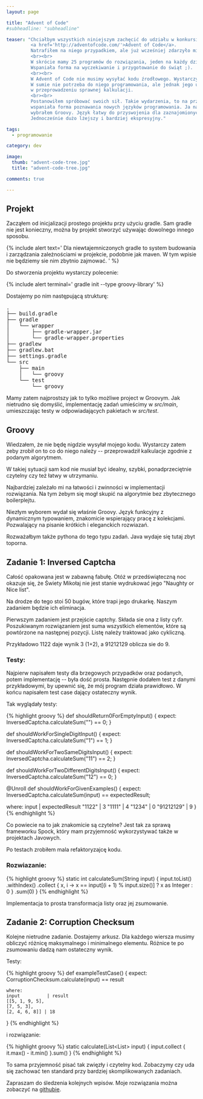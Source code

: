 ```yaml
---
layout: page

title: "Advent of Code"
#subheadline: "subheadline"

teaser: "Chciałbym wszystkich niniejszym zachęcić do udziału w konkursie programistycznym 
         <a href='http://adventofcode.com/'>Advent of Code</a>.
         Natrafiłem na niego przypadkiem, ale już wcześniej zdarzyło mi się o nim słyszeć.
         <br><br>
         W skrócie mamy 25 programów do rozwiązania, jeden na każdy dzień adwentu.
         Wspaniała forma na wyczekiwanie i przygotowanie do świąt ;).
         <br><br>
         W Advent of Code nie musimy wysyłać kodu źrodłowego. Wystarczy wyliczone rozwiązanie.
         W sumie nie potrzeba do niego programowania, ale jednak jego użycie pomoże 
         w przeprowadzeniu sprawnej kalkulacji. 
         <br><br>
         Postanowiłem spróbować swoich sił. Takie wydarzenia, to na przykład
         wspaniała forma poznawania nowych języków programowania. Ja na pierwsze zadania 
         wybrałem Groovy. Język łatwy do przyswojenia dla zaznajomionych z Javą. 
         Jednocześnie dużo lżejszy i bardziej ekspresyjny."

tags:
  - programowanie

category: dev

image:
  thumb: "advent-code-tree.jpg"
  title: "advent-code-tree.jpg"

comments: true

---
```


## Projekt

Zacząłem od inicjalizacji prostego projektu przy użyciu gradle.
Sam gradle nie jest konieczny, można by projekt stworzyć używając dowolnego innego sposobu.

{% include alert text='
Dla niewtajemniczonych gradle to system budowania i zarządzania zależnościami w projekcie,
podobnie jak maven. W tym wpisie nie będziemy sie nim zbytnio zajmować.
' %}

Do stworzenia projektu wystarczy polecenie:

{% include alert terminal='
gradle init --type groovy-library' %}


Dostajemy po nim następującą strukturę:

<pre>
.
├── build.gradle
├── gradle
│   └── wrapper
│       ├── gradle-wrapper.jar
│       └── gradle-wrapper.properties
├── gradlew
├── gradlew.bat
├── settings.gradle
└── src
    ├── main
    │   └── groovy
    └── test
        └── groovy
</pre>

Mamy zatem najprostszy jak to tylko możliwe project w Groovym. 
Jak nietrudno się domyślić, implementację zadań umieścimy w *src/main*,
umieszczając testy w odpowiadających pakietach w *src/test*.


## Groovy

Wiedzałem, że nie będę nigdzie wysyłał mojego kodu. Wystarczy zatem zeby zrobił on 
to co do niego należy -- przeprowadził kalkulacje zgodnie z podanym algorytmem.

W takiej sytuacji sam kod nie musiał być idealny, szybki, ponadprzeciętnie czytelny 
czy też łatwy w utrzymaniu.

Najbardziej zależało mi na łatwości i zwinności w implementacji rozwiązania.
Na tym żebym się mogł skupić na algorytmie bez zbytecznego boilerplejtu.   

Niezłym wyborem wydał się właśnie Groovy. Język funkcyjny z dynamicznym typowaniem,
znakomicie wspierający pracę z kolekcjami.  Pozwalający na pisanie krótkich i eleganckich
rozwiazań.
 
Rozważałbym także pythona do tego typu zadań. Java wydaje się tutaj zbyt toporna.

## Zadanie 1: Inversed Captcha

Całość opakowana jest w zabawną fabułę. Otóż w przedświąteczną noc okazuje się,
że Świety Mikołaj nie jest stanie wydrukować jego "Naughty or Nice list".

Na drodze do tego stoi 50 bugów, które trapi jego drukarkę. Naszym zadaniem będzie
ich eliminacja.

Pierwszym zadaniem jest przejście captchy. Składa sie ona z listy cyfr.
Poszukiwanym rozwiązaniem jest suma wszystkich elementów, które są powtórzone
na następnej pozycji. Listę należy traktować jako cykliczną.

Przykładowo 1122 daje wynik 3 (1+2), a 91212129 oblicza sie do 9.

### Testy:

Najpierw napisałem testy dla brzegowych przypadków oraz podanych, potem implementację -- była dość prosta.
Następnie dodałem test z danymi przykładowymi, by upewnić się, że mój program działa prawidłowo.
W końcu napisałem test case dający ostateczny wynik.

Tak wyglądały testy:

{% highlight groovy %}
def shouldReturn0ForEmptyInput() {
   expect:
   InversedCaptcha.calculateSum("") == 0;
}

def shouldWorkForSingleDigitInput() {
   expect:
   InversedCaptcha.calculateSum("1") == 1;
}

def shouldWorkForTwoSameDigitsInput() {
   expect:
   InversedCaptcha.calculateSum("11") == 2;
}

def shouldWorkForTwoDifferentDigitsInput() {
   expect:
   InversedCaptcha.calculateSum("12") == 0;
}

@Unroll
def shouldWorkForGivenExamples() {
   expect:
   InversedCaptcha.calculateSum(input) == expectedResult;

   where:
   input      | expectedResult
   "1122"     | 3
   "1111"     | 4
   "1234"     | 0
   "91212129" | 9
}
{% endhighlight %}


Co powiecie na to jak znakomicie są czytelne? Jest tak za sprawą frameworku Spock,
który mam przyjemność wykorzystywać także w projektach Javowych.

Po testach zrobiłem mala refaktoryzajcę kodu.
 

### Rozwiazanie:

{% highlight groovy %}
static int calculateSum(String input) {
    input.toList()
         .withIndex()
         .collect { x, i -> x == input[(i + 1) % input.size()] ? x as Integer : 0 }
         .sum(0)
}
{% endhighlight %}

Implementacja to prosta transformacja listy oraz jej zsumowanie.


## Zadanie 2: Corruption Checksum

Kolejne nietrudne zadanie. Dostajemy arkusz. Dla każdego wiersza musimy obliczyć
różnicę maksymalnego i minimalnego elementu. Różnice te po zsumowaniu dadzą nam ostateczny wynik.

Testy:

{% highlight groovy %}
def exampleTestCase() {
    expect:
    CorruptionChecksum.calculate(input) == result

    where:
    input          | result
    [[5, 1, 9, 5],
    [7, 5, 3],
    [2, 4, 6, 8]] | 18
}
{% endhighlight %}

i rozwiązanie:

{% highlight groovy %}
static calculate(List<List<Integer>> input) {
    input.collect { it.max() - it.min() }.sum()
}
{% endhighlight %}


To sama przyjemność pisać tak zwięzły i czytelny kod.
Zobaczymy czy uda się zachować ten standard przy bardziej skomplikowanych zadaniach.

Zapraszam do śledzenia kolejnych wpisów. Moje rozwiązania można zobaczyć na 
[githubie](https://github.com/paliwodar/advent-of-code-2017).


